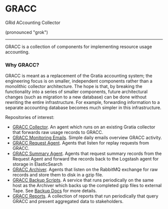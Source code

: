 # GRACC

GRid ACcounting Collector

(pronounced "grok")

---

GRACC is a collection of components for implementing resource usage accounting.

### Why GRACC?

GRACC is meant as a replacement of the Gratia accounting system; the engineering focus is on smaller, independent components rather than a monolithic collector architecture.  The hope is that, by breaking the functionality into a series of smaller components, future architectural changes (such as migration to a new database) can be done without rewriting the entire infrastructure.  For example, forwarding information to a separate accounting database becomes much simpler in this infrastructure.

Repositories of interest:

* [GRACC Collector](https://github.com/opensciencegrid/gracc-collector).  An agent which runs on an existing Gratia collector that forwards raw usage records to GRACC.
* [GRACC Monitoring Emails](https://github.com/opensciencegrid/gracc-email).  Simple daily emails overview GRACC activity.
* [GRACC Request Agent](https://github.com/opensciencegrid/gracc-request). Agents that listen for replay requests from GRACC.
* [GRACC Summary Agent](https://github.com/opensciencegrid/gracc-summary). Agents that request summary records from the Request Agent and forward the records back to the Logstash agent for storage in ElasticSearch
* [GRACC Archiver](https://github.com/opensciencegrid/gracc-archive).  Agents that listen on the RabbitMQ exchange for raw records and store them to disk in a gzip file.
* [GRACC Backup Scripts](https://github.com/opensciencegrid/gracc-backup). A service that runs periodically on the same host as the Archiver which backs up the completed gzip files to external Tape.  See [Backup Docs](dev-docs/backups.md) for more details.
* [GRACC Reports](https://github.com/opensciencegrid/gracc-reporting).  A collection of reports that run periodically that query GRACC and present aggregated data to stakeholders.
